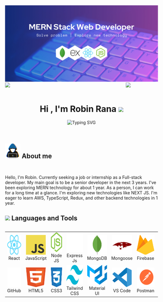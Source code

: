 ![logo](https://raw.githubusercontent.com/mdrobin45/mdrobin45/main/assets/images/github-banner.webp)
<img align="left" src="https://user-images.githubusercontent.com/65187002/144930161-2f783401-8d27-4fdf-a2f7-cc0ba32f1f1f.gif" width="21%" style="display:inline;"><img align="right" src="https://user-images.githubusercontent.com/65187002/144930161-2f783401-8d27-4fdf-a2f7-cc0ba32f1f1f.gif" width="21%" style="display:inline;">

<br>
<h1 align="center"><b>Hi , I'm Robin Rana </b><img src="https://media.giphy.com/media/hvRJCLFzcasrR4ia7z/giphy.gif" width="35"></h1>
<!--  -->
<p align="center">
  <img src="https://readme-typing-svg.demolab.com?font=Fira+Code&pause=1000&color=CB6AFE&random=false&width=435&lines=Seft-Tought+Full+Stack+Developer;Patience+Troubleshooter;Eger+To+Learn+New+Technology" alt="Typing SVG" />
</p>
<br>
	
## <picture><img src = "https://raw.githubusercontent.com/mdrobin45/mdrobin45/main/assets/images/about_me.gif" width = 50px></picture> **About me**

<br>
<div align="center">
  <p align="left">
    Hello, I'm Robin. Currently seeking a job or internship as a Full-stack developer. My main goal is to be a senior developer in the next 3 years. I've been exploring MERN technology for about 1 year. As a person, I can work for a long time at a glance. I'm exploring new technologies like NEXT JS. I'm eager to learn AWS, TypeScript, Redux, and other backend technologies in 1 year.
  </p>
  <!-- <img alt="Coding" width="300" src="https://user-images.githubusercontent.com/74038190/229223263-cf2e4b07-2615-4f87-9c38-e37600f8381a.gif"> -->
</div>
<!-- 
<img src="https://user-images.githubusercontent.com/73097560/115834477-dbab4500-a447-11eb-908a-139a6edaec5c.gif">
<br> -->

## <img src="https://media2.giphy.com/media/QssGEmpkyEOhBCb7e1/giphy.gif?cid=ecf05e47a0n3gi1bfqntqmob8g9aid1oyj2wr3ds3mg700bl&rid=giphy.gif" width ="25"><b> Languages and Tools</b>

<table align="left">
  <tr>
    <td align="center" width="96">
        <img src="https://raw.githubusercontent.com/mdrobin45/mdrobin45/e10e332e881a57c52548bd5a5dc5ce407ab57509/assets/images/react.svg" alt="icon" width="65" height="65" />
      <br>React
    </td>
    <td align="center" width="96">
        <img src="https://raw.githubusercontent.com/mdrobin45/mdrobin45/e10e332e881a57c52548bd5a5dc5ce407ab57509/assets/images/logo-javascript.svg" alt="icon" width="65" height="65" />
      <br>JavaScript
    </td>
    <td align="center" width="96">
        <img src="https://raw.githubusercontent.com/mdrobin45/mdrobin45/8da310742fcc83ea52cd97721f3274b594bea44f/assets/images/nodejs-icon.svg" alt="icon" width="65" height="65" />
      <br>Node JS
    </td>
    <td align="center" width="96">
        <img src="https://raw.githubusercontent.com/mdrobin45/mdrobin45/e8dfbd854a8c631cab06e57d56ba95ea504879ba/assets/images/expressjs-icon.svg" alt="icon" width="65" height="65" />
      <br>Express Js
    </td>
    <td align="center" width="96">
        <img src="https://raw.githubusercontent.com/mdrobin45/mdrobin45/8da310742fcc83ea52cd97721f3274b594bea44f/assets/images/mongodb-icon.svg" alt="icon" width="65" height="65" />
      <br>MongoDB
    </td>
    <td align="center" width="96">
      <img src="https://raw.githubusercontent.com/mdrobin45/mdrobin45/main/assets/images/Mongoose.png" alt="icon" width="65" height="65" />
      <br>Mongoose
   </td>
    <td align="center" width="96">
        <img src="https://raw.githubusercontent.com/mdrobin45/mdrobin45/8da310742fcc83ea52cd97721f3274b594bea44f/assets/images/firebase.svg" alt="icon" width="65" height="65" />
      <br>Firebase
    </td>
    <td align="center" width="96">
        <img src="https://raw.githubusercontent.com/mdrobin45/mdrobin45/8da310742fcc83ea52cd97721f3274b594bea44f/assets/images/git-icon.svg" alt="icon" width="65" height="65" />
      <br>Git
    </td>
  </tr>
  <tr>
   <td align="center" width="96">
      <img src="https://raw.githubusercontent.com/mdrobin45/mdrobin45/f9fe2fa4d9425f4387c13df85d57811f2e0bd3e3/assets/images/Github.svg" alt="icon" width="65" height="65" />
      <br>GitHub
   </td>
   <td align="center" width="96">
      <img src="https://raw.githubusercontent.com/mdrobin45/mdrobin45/f9fe2fa4d9425f4387c13df85d57811f2e0bd3e3/assets/images/html-.svg" alt="icon" width="65" height="65" />
      <br>HTML5
   </td>
   <td align="center" width="96">
      <img src="https://raw.githubusercontent.com/mdrobin45/mdrobin45/f9fe2fa4d9425f4387c13df85d57811f2e0bd3e3/assets/images/css-3.svg" alt="icon" width="65" height="65" />
      <br>CSS3
   </td>
   <td align="center" width="96">
      <img src="https://raw.githubusercontent.com/mdrobin45/mdrobin45/f9fe2fa4d9425f4387c13df85d57811f2e0bd3e3/assets/images/tailwind.svg" alt="icon" width="65" height="65" />
      <br>Tailwind CSS
   </td>
   <td align="center" width="96">
      <img src="https://raw.githubusercontent.com/mdrobin45/mdrobin45/f9fe2fa4d9425f4387c13df85d57811f2e0bd3e3/assets/images/material-ui.svg" alt="icon" width="65" height="65" />
      <br>Material UI
   </td>
   <td align="center" width="96">
      <img src="https://raw.githubusercontent.com/mdrobin45/mdrobin45/294f0eeff111d774fd965d28c9228a177151c1c1/assets/images/visual-studio-code.svg" alt="icon" width="65" height="65" />
      <br>VS Code
   </td>
   <td align="center" width="96">
      <img src="https://raw.githubusercontent.com/mdrobin45/mdrobin45/294f0eeff111d774fd965d28c9228a177151c1c1/assets/images/postman.svg" alt="icon" width="65" height="65" />
      <br>Postman
   </td>
   <td align="center" width="96">
      <img src="https://raw.githubusercontent.com/mdrobin45/mdrobin45/294f0eeff111d774fd965d28c9228a177151c1c1/assets/images/ubuntu-icon.svg" alt="icon" width="65" height="65" />
      <br>Ubuntu
   </td>
  </tr>
</table>
